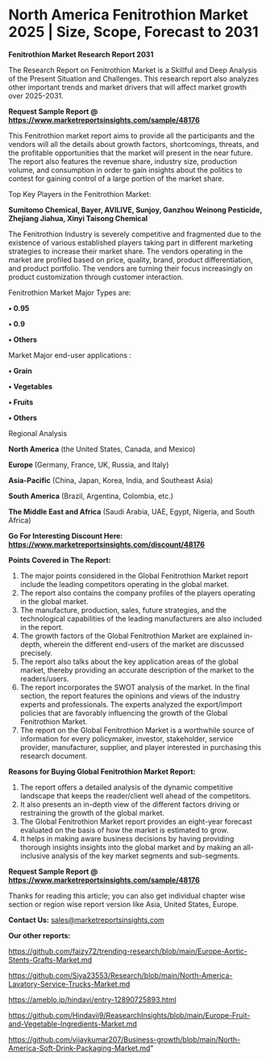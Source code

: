 # North America Fenitrothion Market 2025 | Size, Scope, Forecast to 2031

<strong>Fenitrothion Market Research Report 2031</strong>

The Research Report on Fenitrothion Market is a Skillful and Deep Analysis of the Present Situation and Challenges. This research report also analyzes other important trends and market drivers that will affect market growth over 2025-2031.

<strong>Request Sample Report @ <a href=https://www.marketreportsinsights.com/sample/48176>https://www.marketreportsinsights.com/sample/48176</a></strong>

This Fenitrothion market report aims to provide all the participants and the vendors will all the details about growth factors, shortcomings, threats, and the profitable opportunities that the market will present in the near future. The report also features the revenue share, industry size, production volume, and consumption in order to gain insights about the politics to contest for gaining control of a large portion of the market share.

Top Key Players in the Fenitrothion Market:

<strong>Sumitomo Chemical, Bayer, AVILIVE, Sunjoy, Ganzhou Weinong Pesticide, Zhejiang Jiahua, Xinyi Taisong Chemical</strong>

The Fenitrothion Industry is severely competitive and fragmented due to the existence of various established players taking part in different marketing strategies to increase their market share. The vendors operating in the market are profiled based on price, quality, brand, product differentiation, and product portfolio. The vendors are turning their focus increasingly on product customization through customer interaction.

Fenitrothion Market Major Types are:

<strong>•  0.95

•  0.9

•  Others</strong>

Market Major end-user applications :

<strong>•  Grain

•  Vegetables

•  Fruits

•  Others</strong>

Regional Analysis

</u><strong><b>North America</b></strong> (the United States, Canada, and Mexico)

<strong><b>Europe </b></strong>(Germany, France, UK, Russia, and Italy)

<strong><b>Asia-Pacific</b></strong> (China, Japan, Korea, India, and Southeast Asia)

<strong><b>South America</b></strong> (Brazil, Argentina, Colombia, etc.)

<strong><b>The Middle East and Africa</b></strong> (Saudi Arabia, UAE, Egypt, Nigeria, and South Africa)

<strong>Go For Interesting Discount Here: <a href=https://www.marketreportsinsights.com/discount/48176>https://www.marketreportsinsights.com/discount/48176</a></strong>

<strong>Points Covered in The Report:</strong>
<ol>
  <li>The major points considered in the Global Fenitrothion Market report include the leading competitors operating in the global market.</li>
  <li>The report also contains the company profiles of the players operating in the global market.</li>
  <li>The manufacture, production, sales, future strategies, and the technological capabilities of the leading manufacturers are also included in the report.</li>
  <li>The growth factors of the Global Fenitrothion Market are explained in-depth, wherein the different end-users of the market are discussed precisely.</li>
  <li>The report also talks about the key application areas of the global market, thereby providing an accurate description of the market to the readers/users.</li>
  <li>The report incorporates the SWOT analysis of the market. In the final section, the report features the opinions and views of the industry experts and professionals. The experts analyzed the export/import policies that are favorably influencing the growth of the Global Fenitrothion Market.</li>
  <li>The report on the Global Fenitrothion Market is a worthwhile source of information for every policymaker, investor, stakeholder, service provider, manufacturer, supplier, and player interested in purchasing this research document.</li>
</ol>
<strong>Reasons for Buying Global Fenitrothion Market Report:</strong>

<ol>
  <li>The report offers a detailed analysis of the dynamic competitive landscape that keeps the reader/client well ahead of the competitors.</li>
  <li>It also presents an in-depth view of the different factors driving or restraining the growth of the global market.</li>
  <li>The Global Fenitrothion Market report provides an eight-year forecast evaluated on the basis of how the market is estimated to grow.</li>
  <li>It helps in making aware business decisions by having providing thorough insights insights into the global market and by making an all-inclusive analysis of the key market segments and sub-segments.</li>
</ol>
<strong>Request Sample Report @ <a href=https://www.marketreportsinsights.com/sample/48176>https://www.marketreportsinsights.com/sample/48176</a></strong>


Thanks for reading this article; you can also get individual chapter wise section or region wise report version like Asia, United States, Europe.

<strong>Contact Us:</strong>
sales@marketreportsinsights.com

<strong>Our other reports:</strong>

<a href=https://github.com/faizy72/trending-research/blob/main/Europe-Aortic-Stents-Grafts-Market.md>https://github.com/faizy72/trending-research/blob/main/Europe-Aortic-Stents-Grafts-Market.md</a>

<a href=https://github.com/Siya23553/Research/blob/main/North-America-Lavatory-Service-Trucks-Market.md>https://github.com/Siya23553/Research/blob/main/North-America-Lavatory-Service-Trucks-Market.md</a>

<a href=https://ameblo.jp/hindavi/entry-12890725893.html>https://ameblo.jp/hindavi/entry-12890725893.html</a>

<a href=https://github.com/Hindavii9/ReasearchInsights/blob/main/Europe-Fruit-and-Vegetable-Ingredients-Market.md>https://github.com/Hindavii9/ReasearchInsights/blob/main/Europe-Fruit-and-Vegetable-Ingredients-Market.md</a>

<a href=https://github.com/vijaykumar207/Business-growth/blob/main/North-America-Soft-Drink-Packaging-Market.md>https://github.com/vijaykumar207/Business-growth/blob/main/North-America-Soft-Drink-Packaging-Market.md</a>"
